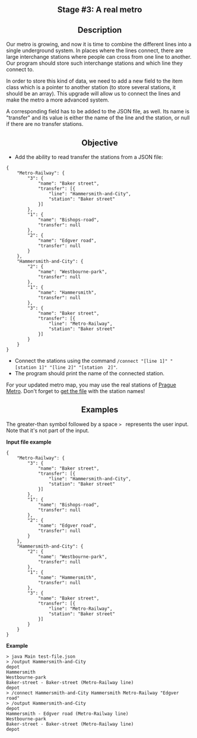 <h2 style="text-align: center;">Stage #3: A real metro</h2>

<h2 style="text-align: center;">Description</h2>

<p>Our metro is growing, and now it is time to combine the different lines into a single underground system. In places where the lines connect, there are large interchange stations where people can cross from one line to another. Our program should store such interchange stations and which line they connect to.</p>

<p>In order to store this kind of data, we need to add a new field to the item class which is a pointer to another station (to store several stations, it should be an array). This upgrade will allow us to connect the lines and make the metro a more advanced system.</p>

<p>A corresponding field has to be added to the JSON file, as well. Its name is "transfer" and its value is either the name of the line and the station, or null if there are no transfer stations.</p>

<h2 style="text-align: center;">Objective</h2>

<ul>
	<li>Add the ability to read transfer the stations from a JSON file:</li>
</ul>

<pre><code class="language-json">{
    "Metro-Railway": {
        "3": {
            "name": "Baker street",
            "transfer": [{
                "line": "Hammersmith-and-City",
                "station": "Baker street"
            }]
        },
        "1": {
            "name": "Bishops-road",
            "transfer": null
        },
        "2": {
            "name": "Edgver road",
            "transfer": null
        }
    },
    "Hammersmith-and-City": {
        "2": {
            "name": "Westbourne-park",
            "transfer": null
        },
        "1": {
            "name": "Hammersmith",
            "transfer": null
        },
        "3": {
            "name": "Baker street",
            "transfer": [{
                "line": "Metro-Railway",
                "station": "Baker street"
            }]
        }
    }
}</code></pre>

<ul>
	<li>Connect the stations using the command <code class="language-json">/connect "[line 1]" "[station 1]" "[line 2]" "[station  2]"</code>.</li>
	<li>The program should print the name of the connected station.</li>
</ul>

<p>For your updated metro map, you may use the real stations of <a target="_blank" href="https://en.wikipedia.org/wiki/Prague_Metro" rel="noopener noreferrer nofollow" target="_blank">Prague Metro</a>. Don't forget to <a target="_blank" href="https://stepik.org/media/attachments/lesson/373079/prague_subway.json" rel="noopener noreferrer nofollow">get the file</a> with the station names!</p>

<p> </p>

<h2 style="text-align: center;">Examples</h2>

<p>The greater-than symbol followed by a space <code class="language-json">&gt; </code> represents the user input. Note that it's not part of the input.</p>

<p><strong>Input file example</strong></p>

<pre><code class="language-json">{
    "Metro-Railway": {
        "3": {
            "name": "Baker street",
            "transfer": [{
                "line": "Hammersmith-and-City",
                "station": "Baker street"
            }]
        },
        "1": {
            "name": "Bishops-road",
            "transfer": null
        },
        "2": {
            "name": "Edgver road",
            "transfer": null
        }
    },
    "Hammersmith-and-City": {
        "2": {
            "name": "Westbourne-park",
            "transfer": null
        },
        "1": {
            "name": "Hammersmith",
            "transfer": null
        },
        "3": {
            "name": "Baker street",
            "transfer": [{
                "line": "Metro-Railway",
                "station": "Baker street"
            }]
        }
    }
}</code></pre>

<p><strong>Example </strong></p>

<pre><code class="language-no-highlight">&gt; java Main test-file.json
&gt; /output Hammersmith-and-City
depot
Hammersmith
Westbourne-park
Baker-street - Baker-street (Metro-Railway line)
depot
&gt; /connect Hammersmith-and-City Hammersmith Metro-Railway "Edgver road"
&gt; /output Hammersmith-and-City
depot
Hammersmith - Edgver road (Metro-Railway line)
Westbourne-park
Baker-street - Baker-street (Metro-Railway line)
depot</code></pre>